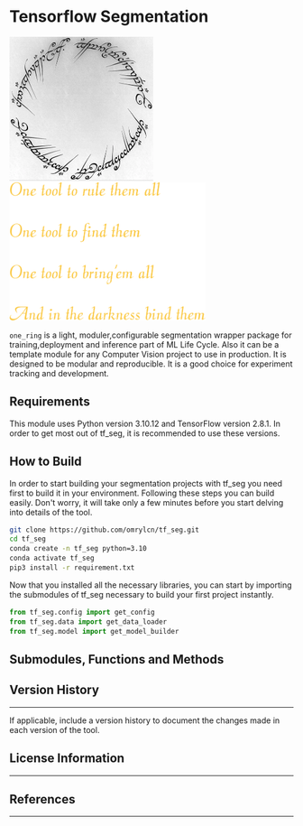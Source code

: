 # Tensorflow Segmentation


<img title="ring" alt="ring" src="images/ring.png" height=255> <img title="tf_seg" alt="tf_seg" src="images/tf_seg.png" height=245>




```one_ring``` is a light, moduler,configurable segmentation wrapper package for training,deployment and inference part of ML Life Cycle. Also it can be a template module for any Computer Vision project to use in production. It is designed to be modular and reproducible. It is a good choice for experiment tracking and development.

## Requirements
This module uses Python version 3.10.12 and TensorFlow version 2.8.1. In order to get most out of tf_seg, it is recommended to use these versions.

## How to Build
In order to start building your segmentation projects with tf_seg you need first to build it in your environment. Following these steps you can build easily. Don't worry, it will take only a few minutes before you start delving into details of the tool.

``` bash
git clone https://github.com/omrylcn/tf_seg.git
cd tf_seg
conda create -n tf_seg python=3.10
conda activate tf_seg
pip3 install -r requirement.txt
```

Now that you installed all the necessary libraries, you can start by importing the submodules of tf_seg necessary to build your first project instantly.

``` python
from tf_seg.config import get_config
from tf_seg.data import get_data_loader
from tf_seg.model import get_model_builder
```

## Submodules, Functions and Methods


## Version History
------------------
 If applicable, include a version history to document the changes made in each version of the tool.

 ## License Information
 ----------------------

 ## References
 -------------
